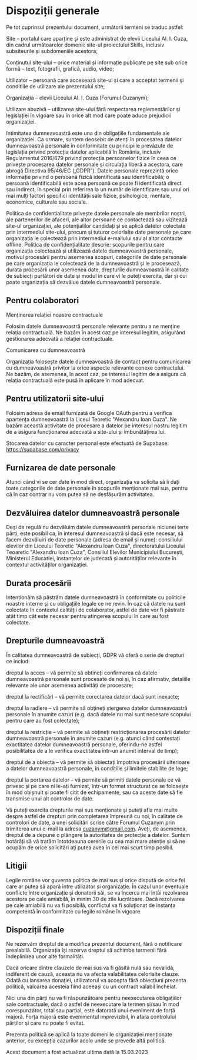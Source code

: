 # Dispoziții generale

Pe tot cuprinsul prezentului document, următorii termeni se traduc astfel:

Site – portalul care aparține și este administrat de elevii Liceului Al. I. Cuza, din cadrul următoarelor domenii: site-ul proiectului Skills, inclusiv subsiteurile și subdomeniile acestora;

Conținutul site-ului – orice material și informație publicate pe site sub orice formă – text, fotografii, grafică, audio, video;

Utilizator – persoană care accesează site-ul și care a acceptat termenii şi conditiile de utilizare ale prezentului site;

Organizația – elevii Liceului Al. I. Cuza (Forumul Cuzanym);

Utilizare abuzivă – utilizarea site-ului fără respectarea reglementărilor şi legislației în vigoare sau în orice alt mod care poate aduce prejudicii organizației.

Intimitatea dumneavoastră este una din obligațiile fundamentale ale organizației. Ca urmare, suntem deosebit de atenți în procesarea datelor dumneavoastră personale în conformitate cu principiile prevăzute de legislația privind protecția datelor aplicabilă în România, inclusiv Regulamentul 2016/679 privind protecția persoanelor fizice în ceea ce privește procesarea datelor personale și circulația liberă a acestora, care abrogă Directiva 95/46/EC („GDPR”). Datele personale reprezintă orice informație privind o persoană fizică identificată sau identificabilă; o persoană identificabilă este acea persoană ce poate fi identificată direct sau indirect, în special prin referirea la un număr de identificare sau unul ori mai mulți factori specifici identității sale fizice, psihologice, mentale, economice, culturale sau sociale.

Politica de confidențialitate privește datele personale ale membrilor noștri, ale partenerilor de afaceri, ale altor persoane ce contactează sau vizitează site-ul organizației, ale potențialilor candidați și se aplică datelor colectate prin intermediul site-ului, precum și tuturor celorlalte date personale pe care organizația le colectează prin intermediul e-mailului sau al altor contacte offline. Politica de confidențialitate descrie: scopurile pentru care organizația colectează și utilizează datele dumneavoastră personale, motivul procesării pentru asemenea scopuri, categoriile de date personale pe care organizația le colectează de la dumneavoastră și le procesează, durata procesării unor asemenea date, drepturile dumneavoastră în calitate de subiecți purtători de date și modul în care vi le puteți exercita, dar și cui poate organizația să dezvălue datele dumneavoastră personale.

## Pentru colaboratori

Menținerea relației noastre contractuale

Folosim datele dumneavoastră personale relevante pentru a ne menține relația contractuală. Ne bazăm în acest caz pe interesul legitim, asigurând gestionarea adecvată a relației contractuale.

Comunicarea cu dumneavoastră

Organizația folosește datele dumneavoastră de contact pentru comunicarea cu dumneavoastră privitor la orice aspecte relevante conexe contractului. Ne bazăm, de asemenea, în acest caz, pe interesul legitim de a asigura că relația contractuală este pusă în aplicare în mod adecvat.

## Pentru utilizatorii site-ului

Folosim adresa de email furnizată de Google OAuth pentru a verifica apartența dumneavoastră la Liceul Teoretic "Alexandru Ioan Cuza". Ne bazăm această activitate de procesare a datelor pe interesul nostru legitim de a asigura funcționarea adecvată a site-ului și îmbunătățirea lui.

Stocarea datelor cu caracter personal este efectuată de Supabase: https://supabase.com/privacy

## Furnizarea de date personale

Atunci când vi se cer date în mod direct, organizația va solicita să îi dați toate categoriile de date personale în scopurile menționate mai sus, pentru că în caz contrar nu vom putea să ne desfășurăm activitatea.

## Dezvăluirea datelor dumneavoastră personale

Deși de regulă nu dezvăluim datele dumneavoastră personale niciunei terțe părți, este posibil ca, în interesul dumneavoastră și dacă este necesar, să facem dezvăluiri de date personale (adresa de email și nume): consiliului elevilor din Liceului Teoretic "Alexandru Ioan Cuza", directoratului Liceului Teoaretic "Alexandru Ioan Cuza", Consiliul Elevilor Municipiului București, Ministerul Educatiei, instanțelor de judecată și autorităților relevante în contextul activităților organizației.

## Durata procesării

Intenționăm să păstrăm datele dumneavoastră în conformitate cu politicile noastre interne și cu obligațiile legale ce ne revin. În caz că datele nu sunt colectate în contextul calității de colaborator, astfel de date vor fi păstrate atât timp cât este necesar pentru atingerea scopului în care au fost colectate.

## Drepturile dumneavoastră

În calitatea dumneavoastră de subiecți, GDPR vă oferă o serie de drepturi ce includ:

dreptul la acces – vă permite să obtineți confirmarea că datele dumneavoastră personale sunt procesate de noi și, în caz afirmativ, detaliile relevante ale unor asemenea activități de procesare;

dreptul la rectificări – vă permite corectarea datelor dacă sunt inexacte;

dreptul la radiere – vă permite să obțineți ștergerea datelor dumneavoastră personale în anumite cazuri (e.g. dacă datele nu mai sunt necesare scopului pentru care au fost colectate);

dreptul la restricție – vă permite să obțineți restricționarea procesării datelor dumneavoastră personale în anumite cazuri (e.g. atunci când contestați exactitatea datelor dumneavoastră personale, oferindu-ne astfel posibilitatea de a le verifica exactitatea într-un anumit interval de timp);

dreptul de a obiecta – vă permite să obiectați împotriva procesării ulterioare a datelor dumneavoastră personale, în condițiile și limitele stabilite de lege;

dreptul la portarea datelor – vă permite să primiți datele personale ce vă privesc și pe care ni le-ați furnizat, într-un format structurat ce se folosește în mod obișnuit și poate fi citit de echipamente, sau ca aceste date să fie transmise unui alt controlor de date.

Vă puteți exercita drepturile mai sus menționate și puteți afla mai multe despre astfel de drepturi prin completarea împreună cu noi, în calitate de controlori de date, a unei solicitări scrise către Forumul Cuzanym prin trimiterea unui e-mail la adresa cuzanym@gmail.com. Aveți, de asemenea, dreptul de a depune o plângere la autoritatea de protecție a datelor. Suntem hotărâți să vă tratăm întotdeauna cererile cu cea mai mare atenție și să ne ocupăm de orice solicitări ați putea avea în cel mai scurt timp posibil.

## Litigii

Legile române vor guverna politica de mai sus și orice dispută de orice fel care ar putea să apară între utilizator și organizație. În cazul unor eventuale conflicte între organizație și donatorii săi, se va încerca mai întâi rezolvarea acestora pe cale amiabilă, în minim 30 de zile lucrătoare. Dacă rezolvarea pe cale amiabilă nu va fi posibilă, conflictul va fi soluționat de instanța competentă în conformitate cu legile române în vigoare.

## Dispoziții finale

Ne rezervăm dreptul de a modifica prezentul document, fără o notificare prealabilă. Organizația își rezerva dreptul să schimbe termenii fără îndeplinirea unor alte formalități.

Dacă oricare dintre clauzele de mai sus va fi găsită nulă sau nevalidă, indiferent de cauză, aceasta nu va afecta valabilitatea celorlalte clauze. Odată cu lansarea donației, utilizatorul va accepta fără obiecțiuni prezenta politică, valoarea acesteia fiind aceeași cu un contract valabil încheiat.

Nici una din părți nu va fi răspunzătoare pentru neexecutarea obligațiilor sale contractuale, dacă o astfel de neexecutare la termen și/sau în mod corespunzător, total sau parțial, este datorată unui eveniment de forță majoră. Forța majoră este evenimentul imprevizibil, în afara controlului părților și care nu poate fi evitat.

Prezenta politică se aplică la toate domeniile organizației menționate anterior, cu excepția cazurilor acolo unde se prevede altă politică.

Acest document a fost actualizat ultima dată la 15.03.2023